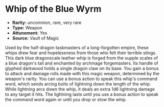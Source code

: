 
# Whip of the Blue Wyrm

* **Rarity:** uncommon, rare, very rare
* **Type:** Weapon
* **Attunement:** Yes
* **Source:** Vault of Magic


Used by the half-dragon taskmasters of a long-forgotten empire, these whips drew fear and hopelessness from those who felt their terrible stings. This dark blue dragonscale leather whip is forged from the supple scales of a blue dragon's tail and enchanted by archmage forgemasters. Its handle of glyphed darkwood holds a single dragon claw on its base. You gain a bonus to attack and damage rolls made with this magic weapon, determined by the weapon's rarity. You can use a bonus action to speak this whip's command word, which sends arcing bolts of lightning down the length of the whip. While lightning arcs down the whip, it deals an extra 1d6 lightning damage to any target it hits. The lightning lasts until you use a bonus action to speak the command word again or until you drop or stow the whip.

